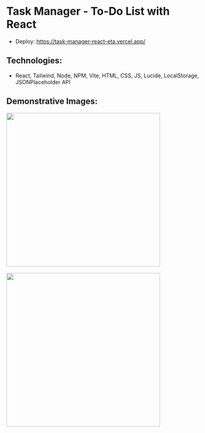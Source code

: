 # Task Manager - To-Do List with React

* Deploy: https://task-manager-react-eta.vercel.app/

## Technologies:
* React, Tailwind, Node, NPM, Vite, HTML, CSS, JS, Lucide, LocalStorage, JSONPlaceholder API

## Demonstrative Images:
<img src="https://github.com/user-attachments/assets/25daba2b-d84f-4a59-ad3c-3a332ac9976f" width="400"/>
<br><br>
<img src="https://github.com/user-attachments/assets/3a2ef5f4-1968-4ce2-84c7-d9abc1cac306" width="400"/>
